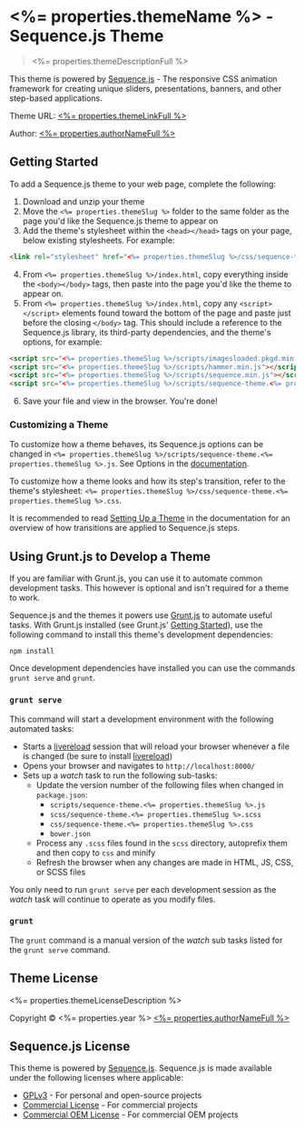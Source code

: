 # <%= properties.themeName %> - Sequence.js Theme

> <%= properties.themeDescriptionFull %>

This theme is powered by [Sequence.js](http://sequencejs.com/) - The responsive CSS animation framework for creating unique sliders, presentations, banners, and other step-based applications.

Theme URL: [<%= properties.themeLinkFull %>](<%= properties.themeLinkFull %>)

Author: [<%= properties.authorNameFull %>](<%= properties.authorLinkFull %>)

## Getting Started

To add a Sequence.js theme to your web page, complete the following:

1. Download and unzip your theme
2. Move the `<%= properties.themeSlug %>` folder to the same folder as the page you'd like the Sequence.js theme to appear on
3. Add the theme's stylesheet within the `<head></head>` tags on your page, below existing stylesheets. For example:
```html
<link rel="stylesheet" href="<%= properties.themeSlug %>/css/sequence-theme.<%= properties.themeSlug %>.css" />
```

4. From `<%= properties.themeSlug %>/index.html`, copy everything inside the `<body></body>` tags, then paste into the page you'd like the theme to appear on.
5. From `<%= properties.themeSlug %>/index.html`, copy any `<script></script>` elements found toward the bottom of the page and paste just before the closing `</body>` tag. This should include a reference to the Sequence.js library, its third-party dependencies, and the theme's options, for example:
```html
<script src="<%= properties.themeSlug %>/scripts/imagesloaded.pkgd.min.js"></script>
<script src="<%= properties.themeSlug %>/scripts/hammer.min.js"></script>
<script src="<%= properties.themeSlug %>/scripts/sequence.min.js"></script>
<script src="<%= properties.themeSlug %>/scripts/sequence-theme.<%= properties.themeSlug %>.js"></script>
```

6. Save your file and view in the browser. You're done!

### Customizing a Theme

To customize how a theme behaves, its Sequence.js options can be changed in `<%= properties.themeSlug %>/scripts/sequence-theme.<%= properties.themeSlug %>.js`. See Options in the [documentation](http://www.sequencejs.com/documentation/#options).

To customize how a theme looks and how its step's transition, refer to the theme's stylesheet: `<%= properties.themeSlug %>/css/sequence-theme.<%= properties.themeSlug %>.css`.

It is recommended to read [Setting Up a Theme](http://www.sequencejs.com/documentation/#setting-up-a-theme) in the documentation for an overview of how transitions are applied to Sequence.js steps.

## Using Grunt.js to Develop a Theme

If you are familiar with Grunt.js, you can use it to automate common development tasks. This however is optional and isn't required for a theme to work.

Sequence.js and the themes it powers use [Grunt.js](http://gruntjs.com/) to automate useful tasks. With Grunt.js installed (see Grunt.js' [Getting Started](http://gruntjs.com/getting-started)), use the following command to install this theme's development dependencies:

```
npm install
```

Once development dependencies have installed you can use the commands `grunt serve` and `grunt`.

### `grunt serve`

This command will start a development environment with the following automated tasks:

- Starts a [livereload](http://livereload.com/) session that will reload your browser whenever a file is changed (be sure to install [livereload](http://livereload.com/))
- Opens your browser and navigates to `http://localhost:8000/`
- Sets up a *watch* task to run the following sub-tasks:
  - Update the version number of the following files when changed in `package.json`:
    - `scripts/sequence-theme.<%= properties.themeSlug %>.js`
    - `scss/sequence-theme.<%= properties.themeSlug %>.scss`
    - `css/sequence-theme.<%= properties.themeSlug %>.css`
    - `bower.json`
  - Process any `.scss` files found in the `scss` directory, autoprefix them and then copy to `css` and minify
  - Refresh the browser when any changes are made in HTML, JS, CSS, or SCSS files

You only need to run `grunt serve` per each development session as the *watch* task will continue to operate as you modify files.

### `grunt`

The `grunt` command is a manual version of the *watch* sub tasks listed for the `grunt serve` command.

## Theme License

<%= properties.themeLicenseDescription %>

Copyright © <%= properties.year %> [<%= properties.authorNameFull %>](<%= properties.authorLinkFull %>)

## Sequence.js License

This theme is powered by [Sequence.js](http://sequencejs.com/). Sequence.js is made available under the following licenses where applicable:

- [GPLv3](http://sequencejs.com/licenses/#personal-open-source-overview) - For personal and open-source projects
- [Commercial License](http://sequencejs.com/licenses/#commercial-overview) - For commercial projects
- [Commercial OEM License](http://sequencejs.com/licenses/#commercial-oem-overview) - For commercial OEM projects
